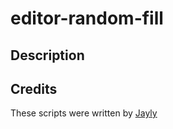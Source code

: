 # editor-random-fill

## Description


## Credits
These scripts were written by [Jayly](https://github.com/JaylyDev)
